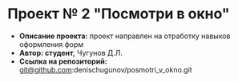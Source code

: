 # Проект № 2 "Посмотри в окно"
* **Описание проекта:** проект направлен на отработку навыков оформления форм
* **Автор: студент,** Чугунов Д.Л.
* **Ссылка на репозиторий:** git@github.com:denischugunov/posmotri_v_okno.git